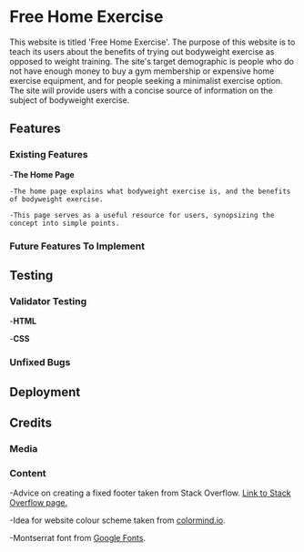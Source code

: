 # Free Home Exercise

This website is titled 'Free Home Exercise'. The purpose of this website is to teach its users about the benefits of trying out bodyweight exercise as opposed to weight training. The site's target demographic is people who do not have enough money to buy a gym membership or expensive home exercise equipment, and for people seeking a minimalist exercise option. The site will provide users with a concise source of information on the subject of bodyweight exercise.

## Features

### Existing Features

-__The Home Page__

    -The home page explains what bodyweight exercise is, and the benefits of bodyweight exercise.

    -This page serves as a useful resource for users, synopsizing the concept into simple points.  

### Future Features To Implement

## Testing

### Validator Testing

-__HTML__

-__CSS__

### Unfixed Bugs

## Deployment

## Credits

### Media

### Content

-Advice on creating a fixed footer taken from Stack Overflow. [Link to Stack Overflow page.](https://stackoverflow.com/questions/18915550/fix-footer-to-bottom-of-page#18915680)

-Idea for website colour scheme taken from [colormind.io](http://colormind.io/).

-Montserrat font from [Google Fonts](https://fonts.google.com/selection/embed).
